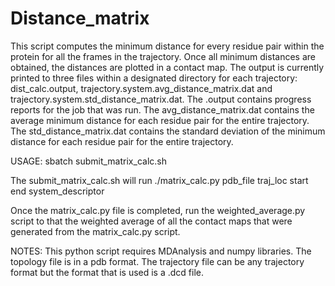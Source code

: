# Distance_matrix
This script computes the minimum distance for every residue pair within the protein for all the frames in the trajectory. Once all minimum distances are obtained, the distances are plotted in a contact map. The output is currently printed to three files within a designated directory for each trajectory: dist_calc.output, trajectory.system.avg_distance_matrix.dat and trajectory.system.std_distance_matrix.dat. The .output contains progress reports for the job that was run. The avg_distance_matrix.dat contains the average minimum distance for each residue pair for the entire trajectory. The std_distance_matrix.dat contains the standard deviation of the minimum distance for each residue pair for the entire trajectory. 

USAGE: sbatch submit_matrix_calc.sh

The submit_matrix_calc.sh will run ./matrix_calc.py pdb_file traj_loc start end system_descriptor

Once the matrix_calc.py file is completed, run the weighted_average.py script to that the weighted average of all the contact maps that were generated from the matrix_calc.py script.

NOTES: 
This python script requires MDAnalysis and numpy libraries.
The topology file is in a pdb format.
The trajectory file can be any trajectory format but the format that is used is a .dcd file.
   
